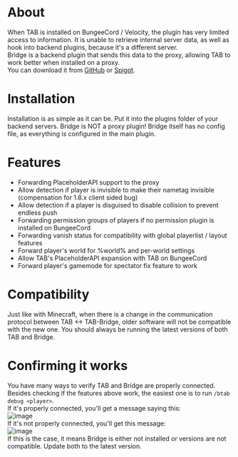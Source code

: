 # About
When TAB is installed on BungeeCord / Velocity, the plugin has very limited access to information. It is unable to retrieve internal server data, as well as hook into backend plugins, because it's a different server.  
Bridge is a backend plugin that sends this data to the proxy, allowing TAB to work better when installed on a proxy.  
You can download it from [GitHub](https://github.com/NEZNAMY/TAB-Bridge/releases) or [Spigot](https://www.spigotmc.org/resources/83966).

# Installation
Installation is as simple as it can be.
Put it into the plugins folder of your backend servers.
Bridge is NOT a proxy plugin!
Bridge itself has no config file, as everything is configured in the main plugin.

# Features
* Forwarding PlaceholderAPI support to the proxy
* Allow detection if player is invisible to make their nametag invisible (compensation for 1.8.x client sided bug)
* Allow detection if a player is disguised to disable collision to prevent endless push
* Forwarding permission groups of players if no permission plugin is installed on BungeeCord
* Forwarding vanish status for compatibility with global playerlist / layout features
* Forward player's world for %world% and per-world settings
* Allow TAB's PlaceholderAPI expansion with TAB on BungeeCord
* Forward player's gamemode for spectator fix feature to work

# Compatibility
Just like with Minecraft, when there is a change in the communication protocol between TAB <-> TAB-Bridge,
older software will not be compatible with the new one.
You should always be running the latest versions of both TAB and Bridge.

# Confirming it works
You have many ways to verify TAB and Bridge are properly connected. Besides checking if the features above work, the easiest one is to run `/btab debug <player>`.  
If it's properly connected, you'll get a message saying this:  
![image](https://github.com/NEZNAMY/TAB/assets/6338394/3f8dd978-a8bd-4613-9ea1-a56340194859)  
If it's not properly connected, you'll get this message:  
![image](https://github.com/NEZNAMY/TAB/assets/6338394/a90018bc-2c3b-4bf5-b54c-56621178ce80)  
If this is the case, it means Bridge is either not installed or versions are not compatible. Update both to the latest version.